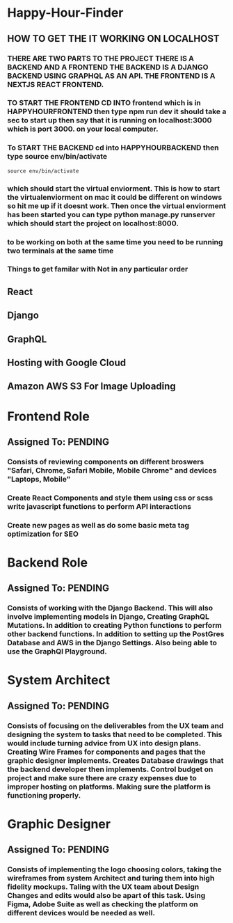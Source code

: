 # Happy-Hour-Finder
## HOW TO GET THE IT WORKING ON LOCALHOST
### THERE ARE TWO PARTS TO THE PROJECT THERE IS A BACKEND AND A FRONTEND THE BACKEND IS A DJANGO BACKEND USING GRAPHQL AS AN API. THE FRONTEND IS A NEXTJS REACT FRONTEND.
### TO START THE FRONTEND CD INTO frontend which is in HAPPYHOURFRONTEND then type npm run dev it should take a sec to start up then say that it is running on localhost:3000 which is port 3000. on your local computer.

### To START THE BACKEND cd into HAPPYHOURBACKEND then type source env/bin/activate
`source env/bin/activate`
###  which should start the virtual enviorment. This is how to start the virtualenviorment on mac it could be different on windows so hit me up if it doesnt work. Then once the virtual enviorment has been started you can type python manage.py runserver which should start the project on localhost:8000.
### to be working on both at the same time you need to be running two terminals at the same time 

### Things to get familar with Not in any particular order

## React 
## Django 
## GraphQL
## Hosting with Google Cloud
## Amazon AWS S3 For Image Uploading

# Frontend Role
## Assigned To: PENDING

### Consists of reviewing components on different broswers "Safari, Chrome, Safari Mobile, Mobile Chrome" and devices "Laptops, Mobile" 
### Create React Components and style them using css or scss write javascript functions to perform API interactions  
### Create new pages as well as do some basic meta tag optimization for SEO

# Backend Role
## Assigned To: PENDING
### Consists of working with the Django Backend. This will also involve implementing models in Django, Creating GraphQL Mutations. In addition to creating Python functions to perform other backend functions. In addition to setting up the PostGres Database and AWS in the Django Settings. Also being able to use the GraphQl Playground.

# System Architect 
## Assigned To: PENDING
### Consists of focusing on the deliverables from the UX team and designing the system to tasks that need to be completed. This would include turning advice from UX into design plans. Creating Wire Frames for components and pages that the graphic designer implements. Creates Database drawings that the backend developer then implements. Control budget on project and make sure there are crazy expenses due to improper hosting on platforms. Making sure the platform is functioning properly.   

# Graphic Designer
## Assigned To: PENDING

### Consists of implementing the logo choosing colors, taking the wireframes from system Architect and turing them into high fidelity mockups. Taling with the UX team about Design Changes and edits would also be apart of this task. Using Figma, Adobe Suite as well as checking the platform on different devices would be needed as well. 

